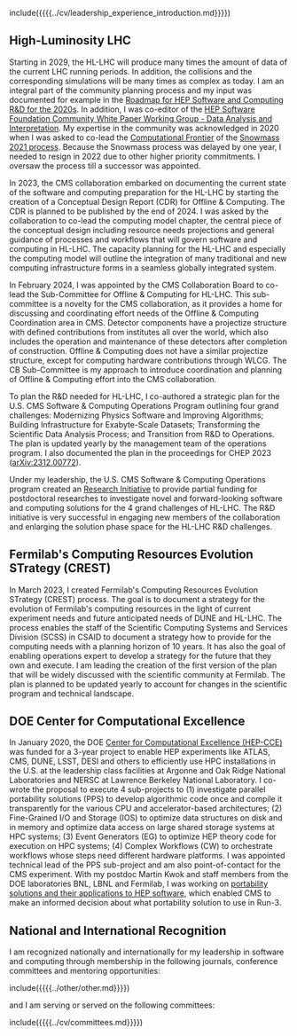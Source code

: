 include({{{{../cv/leadership_experience_introduction.md}}}})

## High-Luminosity LHC

Starting in 2029, the HL-LHC will produce many times the amount of data of the current LHC running periods. In addition, the collisions and the corresponding simulations will be many times as complex as today. I am an integral part of the community planning process and my input was documented for example in the [Roadmap for HEP Software and Computing R&D for the 2020s](http://arxiv.org/abs/1712.06982). In addition, I was co-editor of the [HEP Software Foundation Community White Paper Working Group - Data Analysis and Interpretation](http://arxiv.org/abs/1804.03983). My expertise in the community was acknowledged in 2020 when I was asked to co-lead the [Computational Frontier](https://snowmass21.org/computational/start) of the [Snowmass 2021 process](https://snowmass21.org). Because the Snowmass process was delayed by one year, I needed to resign in 2022 due to other higher priority commitments. I oversaw the process till a successor was appointed. 

In 2023, the CMS collaboration embarked on documenting the current state of the software and computing preparation for the HL-LHC by starting the creation of a Conceptual Design Report (CDR) for Offline & Computing. The CDR is planned to be published by the end of 2024. I was asked by the collaboration to co-lead the computing model chapter, the central piece of the conceptual design including resource needs projections and general guidance of processes and workflows that will govern software and computing in HL-LHC. The capacity planning for the HL-LHC and especially the computing model will outline the integration of many traditional and new computing infrastructure forms in a seamless globally integrated system.

In February 2024, I was appointed by the CMS Collaboration Board to co-lead the Sub-Committee for Offline & Computing for HL-LHC. This sub-committee is a novelty for the CMS collaboration, as it provides a home for discussing and coordinating effort needs of the Offline & Computing Coordination area in CMS. Detector components have a projectize structure with defined contributions from institutes all over the world, which also includes the operation and maintenance of these detectors after completion of construction. Offline & Computing does not have a similar projectize structure, except for computing hardware contributions through WLCG. The CB Sub-Committee is my approach to introduce coordination and planning of Offline & Computing effort into the CMS collaboration. 

To plan the R&D needed for HL-LHC, I co-authored a strategic plan for the U.S. CMS Software & Computing Operations Program outlining four grand challenges: Modernizing Physics Software and Improving Algorithms; Building Infrastructure for Exabyte-Scale Datasets; Transforming the Scientific Data Analysis Process; and Transition from R\&D to Operations. The plan is updated yearly by the management team of the operations program. I also documented the plan in the proceedings for CHEP 2023 ([arXiv:2312.00772](https://arxiv.org/abs/2312.00772)).

Under my leadership, the U.S. CMS Software & Computing Operations program created an [Research Initiative](https://uscms-software-and-computing.github.io/postdocs) to provide partial funding for postdoctoral researches to investigate novel and forward-looking software and computing solutions for the 4 grand challenges of HL-LHC. The R&D initiative is very successful in engaging new members of the collaboration and enlarging the solution phase space for the HL-LHC R&D challenges.

## Fermilab's Computing Resources Evolution STrategy (CREST)

In March 2023, I created Fermilab's Computing Resources Evolution STrategy (CREST) process. The goal is to document a strategy for the evolution of Fermilab's computing resources in the light of current experiment needs and future anticipated needs of DUNE and HL-LHC. The process enables the staff of the Scientific Computing Systems and Services Division (SCSS) in CSAID to document a strategy how to provide for the computing needs with a planning horizon of 10 years. It has also the goal of enabling operations expert to develop a strategy for the future that they own and execute. I am leading the creation of the first version of the plan that will be widely discussed with the scientific community at Fermilab. The plan is planned to be updated yearly to account for changes in the scientific program and technical landscape.

## DOE Center for Computational Excellence

In January 2020, the DOE [Center for Computational Excellence (HEP-CCE)](https://www.anl.gov/hep-cce/activities) was funded for a 3-year project to enable HEP experiments like ATLAS, CMS, DUNE, LSST, DESI and others to efficiently use HPC installations in the U.S. at the leadership class facilities at Argonne and Oak Ridge National Laboratories and NERSC at Lawrence Berkeley National Laboratory. I co-wrote the proposal to execute 4 sub-projects to (1) investigate parallel portability solutions (PPS) to develop algorithmic code once and compile it transparently for the various CPU and accelerator-based architectures; (2) Fine-Grained I/O and Storage (IOS) to optimize data structures on disk and in memory and optimize data access on large shared storage systems at HPC systems; (3) Event Generators (EG) to optimize HEP theory code for execution on HPC systems; (4) Complex Workflows (CW) to orchestrate workflows whose steps need different hardware platforms. I was appointed technical lead of the PPS sub-project and am also point-of-contact for the CMS experiment. With my postdoc Martin Kwok and staff members from the DOE laboratories BNL, LBNL and Fermilab, I was working on [portability solutions and their applications to HEP software](https://www.anl.gov/hep-cce/portable-parallelization-strategies), which enabled CMS to make an informed decision about what portability solution to use in Run-3.

## National and International Recognition

I am recognized nationally and internationally for my leadership in software and computing through membership in the following journals, conference committees and mentoring opportunities:

include({{{{../other/other.md}}}})

and I am serving or served on the following committees:

include({{{{../cv/committees.md}}}})